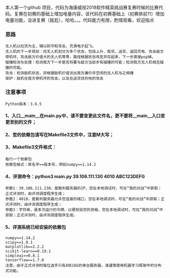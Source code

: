 本人第一个github 项目，代码为海康威视2018软件精英挑战赛复赛时候的比赛代码。复赛在初赛的基础上增加电量内容，该代码在初赛基础上（初赛排前11）增加电量功能，没进复赛（尴尬），哈哈。。。代码能力有限，酌情观看，欢迎指点

### 思路
```
无人机以捡货为主，辅以防守和攻击，充满电才起飞。
无人机的下一步规划：将无人机划分为多个状态，包括上升、取货、送货、返回充电、攻击敌方停机坪、攻击敌方价值大的无人机等等，路径根据状态改变并存起来，下一步直接pop掉。
碰撞检测与处理：检测我方下一步是否将要与敌方当前步有碰撞的可能；检测我方无人机相互碰撞的可能。
攻击：检测敌机状态，并根据敌机价值派出我方廉价并空闲的无人机与之相撞
保护：敌机在我方停机坪的攻击，以及在送货目的地的攻击
```

### 注意事项
```
Python版本：3.6.5
```
#### 1、入口__main__在main.py中，请不要变更此文件名，更不要将__main__入口变更至别的文件；
#### 2、您的依赖包请写在Makefile3文件中，注意M大写；
#### 3、Makefile3文件格式：
```
每行一个依赖包
依赖包格式：库名字==版本号，例如numpy==1.14.2
```
#### 4、评测命令：python3 main.py 39.106.111.130 4010 ABC123DEFG
```
参数1：39.106.111.130，是裁判服务器的IP，您在本地调试时，可在“我的对战”中获取；正式评测时，由评测调度程序生成；
参数2：4010，是裁判服务器允许您连接的端口，您在本地调试时，可在“我的对战”中获取；正式评测时，由评测调度程序生成；
参数3：字符串，是本次运行的令牌，以便校验您的资格，您在本地调试时，可在“我的对战”中获取；正式评测时，由评测调度程序生成。
```
#### 5、评测系统已经安装的依赖包
```
numpy==1.14.2
scipy==1.0.1
matplotlib==2.2.2
scikit-learn==0.19.1
simpleai==0.8.1
tensorflow==1.7.0
注意，由于正式评测时每位选手只有8核16G的单台服务器，请谨慎使用机器学习框架中的分布式功能。
```
